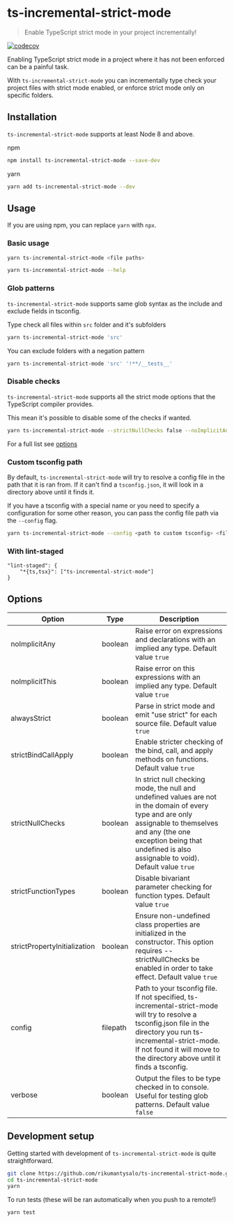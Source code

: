 # ts-incremental-strict-mode

> Enable TypeScript strict mode in your project incrementally!

[![codecov](https://codecov.io/gh/RikuMantysalo/ts-incremental-strict-mode/branch/master/graph/badge.svg?token=cqjkqa8bw6)](https://codecov.io/gh/RikuMantysalo/ts-incremental-strict-mode)

Enabling TypeScript strict mode in a project where it has not been enforced
can be a painful task.

With `ts-incremental-strict-mode` you can incrementally
type check your project files with strict mode enabled, or enforce strict mode
only on specific folders.

## Installation

`ts-incremental-strict-mode` supports at least Node 8 and above.

npm

```sh
npm install ts-incremental-strict-mode --save-dev
```

yarn

```sh
yarn add ts-incremental-strict-mode --dev
```

## Usage

If you are using npm, you can replace `yarn` with `npx`.

### Basic usage

```sh
yarn ts-incremental-strict-mode <file paths>
```

```sh
yarn ts-incremental-strict-mode --help
```

### Glob patterns

`ts-incremental-strict-mode` supports same glob syntax as the include and
exclude fields in tsconfig.

Type check all files within `src` folder and it's subfolders

```sh
yarn ts-incremental-strict-mode 'src'
```

You can exclude folders with a negation pattern

```sh
yarn ts-incremental-strict-mode 'src' '!**/__tests__'
```

### Disable checks

`ts-incremental-strict-mode` supports all the strict mode options that the TypeScript compiler provides.

This mean it's possible to disable some of the checks if wanted.

```sh
yarn ts-incremental-strict-mode --strictNullChecks false --noImplicitAny false <file paths>
```

For a full list see [options](#options)

### Custom tsconfig path

By default, `ts-incremental-strict-mode` will try to resolve a config file in the path that it is ran from. If it can't find a `tsconfig.json`, it will look in a directory above until it finds it.

If you have a tsconfig with a special name or you need to specify a configuration for some other reason, you can pass the config file path via the `--config` flag.

```sh
yarn ts-incremental-strict-mode --config <path to custom tsconfig> <file paths>
```

### With lint-staged

```
"lint-staged": {
    "*{ts,tsx}": ["ts-incremental-strict-mode"]
}
```

## Options

| Option                       | Type     | Description                                                                                                                                                                                                                             |
| ---------------------------- | -------- | --------------------------------------------------------------------------------------------------------------------------------------------------------------------------------------------------------------------------------------- |
| noImplicitAny                | boolean  | Raise error on expressions and declarations with an implied any type. Default value `true`                                                                                                                                              |
| noImplicitThis               | boolean  | Raise error on this expressions with an implied any type. Default value `true`                                                                                                                                                          |
| alwaysStrict                 | boolean  | Parse in strict mode and emit "use strict" for each source file. Default value `true`                                                                                                                                                   |
| strictBindCallApply          | boolean  | Enable stricter checking of the bind, call, and apply methods on functions. Default value `true`                                                                                                                                        |
| strictNullChecks             | boolean  | In strict null checking mode, the null and undefined values are not in the domain of every type and are only assignable to themselves and any (the one exception being that undefined is also assignable to void). Default value `true` |
| strictFunctionTypes          | boolean  | Disable bivariant parameter checking for function types. Default value `true`                                                                                                                                                           |
| strictPropertyInitialization | boolean  | Ensure non-undefined class properties are initialized in the constructor. This option requires --strictNullChecks be enabled in order to take effect. Default value `true`                                                              |
| config                       | filepath | Path to your tsconfig file. If not specified, ts-incremental-strict-mode will try to resolve a tsconfig.json file in the directory you run ts-incremental-strict-mode. If not found it will move to the directory above until it finds a tsconfig.          |
| verbose                      | boolean  | Output the files to be type checked in to console. Useful for testing glob patterns. Default value `false`                                                                                                                              |

## Development setup

Getting started with development of `ts-incremental-strict-mode` is quite straightforward.

```sh
git clone https://github.com/rikumantysalo/ts-incremental-strict-mode.git
cd ts-incremental-strict-mode
yarn
```

To run tests (these will be ran automatically when you push to a remote!)

```sh
yarn test
```

<!-- Markdown link & img dfn's -->

[npm-image]: https://img.shields.io/npm/v/datadog-metrics.svg?style=flat-square
[npm-url]: https://npmjs.org/package/datadog-metrics
[npm-downloads]: https://img.shields.io/npm/dm/datadog-metrics.svg?style=flat-square
[travis-image]: https://img.shields.io/travis/dbader/node-datadog-metrics/master.svg?style=flat-square
[travis-url]: https://travis-ci.org/dbader/node-datadog-metrics
[commitizen-image]: https://img.shields.io/badge/commitizen-friendly-brightgreen.svg
[commitizen-url]: http://commitizen.github.io/cz-cli/
[wiki]: https://github.com/yourname/yourproject/wiki
